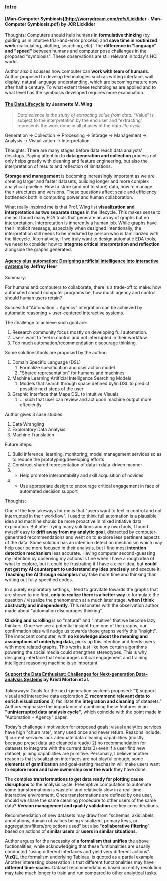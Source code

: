 ### Intro

#### [Man-Computer Symbiosis](http://worrydream.com/refs/Licklider - Man-Computer Symbiosis.pdf) by JCR Licklider

Thoughts: Computers should help humans in **formulative thinking** (by guiding us in intuitive trial-and-error process) and **save time in routinized work** (calculating, plotting, searching, etc). The **difference in "language" and "speed"** between humans and computer pose challenges in the proposed "symbiosis". These observations are still relevant in today's HCI world.

Author also discusses how computer can **work with team of humans**. Author proposed to develop technologies such as writing interface, wall display, natural language understanding, which are becoming mature now after half a century. To what extent these technologies are applied and to what level has the symbiosis developed requires more examination.

#### [The Data Lifecycle](https://hdsr.mitpress.mit.edu/pub/577rq08d/release/3) by Jeannette M. Wing

> *Data science is the study of extracting value from data.* “Value” is subject to the interpretation by the end user and “extracting” represents the work done in all phases of the *data life cycle*.

Generation -> Collection  -> Processing  -> Storage  -> Management  -> Analysis  -> Visualization -> Interpretation

Thoughts: There are many stages before data reach data analysts' desktops. Paying attention to **data generation and collection** process not only helps greatly with cleaning and feature engineering, but also the interpretation of results and reflection of limitations. 

**Storage and management** is becoming increasingly important as we are creating larger and faster datasets, building longer and more complex analytical pipeline. How to store (and not to store) data, how to manage their structures and versions. These questions affect scale and efficiency bottleneck both in computing power and human collaboration.

What really inspired me is that Prof. Wing list **visualization and interpretation as two separate stages** in the lifecycle. This makes sense to me as I found many EDA tools that generate an array of graphs but no interpretation. Interpretation is inherently a human job. While graphs have their implicit message, especially when designed intentionally, the interpretation still needs to be mediated by person who is familiarized with the lifecycle. Alternatively, if we truly want to design automatic EDA tools, we need to consider how to **integrate critical interpretation and reflection** alongside the graphs generated.  

#### [Agency plus automation: Designing artificial intelligence into interactive systems](https://www.pnas.org/content/pnas/116/6/1844.full.pdf) by Jeffrey Heer

Summary: 

For humans and computers to collaborate, there is a trade-off to make: how automated should computer programs be, how much agency and control should human users retain?

Successful "Automation + Agency" integration can be achieved by automatic reasoning + user-centered interactive systems. 

The challenge to achieve such goal are:

1. Research community focus mostly on developing full automation.
2. Users want to feel in control and not interrupted in their workflow.
3. Too much automation/recommendation discourage thinking.

Some solutions/tools are proposed by the author: 

1. Domain Specific Language (DSL)
   1. Formalize specification and user action model
   2. "Shared representation" for humans and machines
2. Machine Learning Artificial Intelligence Searching Models 
   1. Models that search through space defined by/in DSL to predict possible next steps of the user
3. Graphic Interface that Maps DSL to Intuitive Visuals
   1. ... such that user can review and act upon machine output more effeciently

Author gives 3 case studies:

1. Data Wrangling
2. Exploratory Data Analysis
3. Machine Translation

Future Steps:

1. Build inference, learning, monitoring, model management services so as to reduce the prototyping/developing efforts
2. Construct shared representation of data in data-driven manner
3. * Help promote interpretability and skill acquisition of novices
4. * Use appropriate design to encourage critical engagement in face of automated decision support

Thoughts: 

One of the key takeways for me is that "users want to feel in control and not interrupted in their workflow". I used to think full automation is a plausible idea and machine should be more proactive in mixed intiative data exploration. But after trying many solutions and my own tools, I found myself easy to **drift away from my analytic goal**, distracted by computer-generated recommendations and went on to explore less pertinent aspects of the data. Some solution has an intention detection mechanism which may help user be more focused in their analysis, but I find most **intention detection mechanism** less accurate. Having computer second-guessing my intention by observing my actions is fine when I have a rough idea of what to explore, but it could be frustrating if I have a clear idea, but **could not get my AI counterpart to understand my idea precisely** and execute it. **Teaching the AI through examples** may take more time and thinking than writing out fully-specified codes.

In a purely exploratory settings, I tend to gravitate towards the graphs that are shown to me first, **only to realize there is a better way** to formulate the question / visualize the phenomenon at a much later stage, **when I think abstractly and independently**. This resonates with the observation author made about "automation discourages thinking". 

**Clicking and scrolling** is so "natural" and "intuitive" that we become lazy thinkers. Once we see a potential insight from one of the graphs, our confirmation bias will nudge us towards those graphs verify this "insight". The innoccent computer, with **no knowledge about the meaning and assumptions of underlying data**, picks up this intention and feeds users with more related graphs. This works just like how certain algorithms powering the social media could strengthen stereotypes. This is why designing interface that encourages critical engagement and training intelligent reasoning machine is so important. 

#### [Support the Data Enthusiast: Challenges for Next-generation Data-analysis Systems](http://www.vldb.org/pvldb/vol7/p453-morton.pdf) by Kristi Morton et al.

Takeaways:  Goals for the next-generation systems proposed: "1) support visual and interactive data exploration 2) **recommend relevant data to enrich visualizations** 3) facilitate the **integration and cleaning** of datasets." Authors emphasize the importance of combining these features in an **"uninterrupted data analysis cycle"**, which coincide with the point made in "Automation + Agency" paper. 

Today's challenge / motivation for proposed goals: visual analytics services have high "churn rate", many used once and never return. Reasons include: 1) current services lack adequate data cleaning capabilities (mostly because preset data are cleaned already) 2) no recommendation for datasets to integrate with the current data 3) even if a user find new dataset, joining capabilities are primitive. Personally, I believe another reason is that visualization interfaces are not playful enough, some **elements of gamification** and goal-setting mechasim will make users want to **explore more and have ownership over the work** they have done.

The **complex transformations to get data ready for plotting cause disruptions** to the analysis cycle. Preemptive computation to automate some transformations is wasteful and relatively slow in a real-time interactive environment. Once transformations are defined by one user, should we share the same cleaning procedure to other users of the same data? **Version management and quality validation** are key considerations.

Recommendation of new datasets may draw from "schemas, axis labels, annotations, domain of values being visualized, primary keys, or aggregation/filters/projections used" but also "**collaborative filtering**" based on actions of **similar users** or **users in similar situations**.

Author argues for the necessity of **a formalism that unifies** the above fuctionalities, while acknowledging that these funtionalities are usually conducted "using different interfaces and yield very different actions". **VizQL**, the formalism underlying Tableau, is quoted as a partial example. Another interesting observation is that different functionalities may have **different time-scales**. Dataset recommendations based on entity resolution may take much longer to train and run compared to other analytical tasks. 



